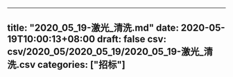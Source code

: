 
---
title: "2020_05_19-激光_清洗.md"
date: 2020-05-19T10:00:13+08:00
draft: false
csv: csv/2020_05/2020_05_19/2020_05_19-激光_清洗.csv
categories: ["招标"]
---
